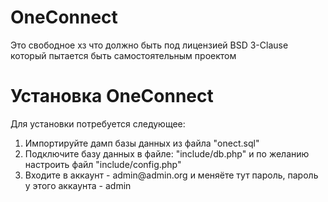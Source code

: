 <h1>OneConnect</h1>
<p>Это свободное хз что должно быть под лицензией BSD 3-Clause который пытается быть самостоятельным проектом</p>
<h1>Установка OneConnect</h1>
<p>Для установки потребуется следующее: </p>
<ol>
  <li>Импортируйте дамп базы данных из файла "onect.sql"</li>
  <li>Подключите базу данных в файле: "include/db.php" и по желанию настроить файл "include/config.php"</li>
  <li>Входите в аккаунт - admin@admin.org и меняёте тут пароль, пароль у этого аккаунта - admin</li>
</ol>
